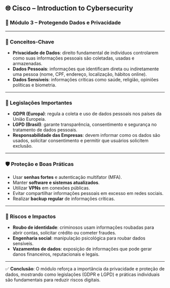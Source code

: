 ## 🌐 Cisco – Introduction to Cybersecurity  
### 📌 Módulo 3 – Protegendo Dados e Privacidade  

---

### 🔑 Conceitos-Chave
- **Privacidade de Dados**: direito fundamental de indivíduos controlarem como suas informações pessoais são coletadas, usadas e armazenadas.  
- **Dados Pessoais**: informações que identificam direta ou indiretamente uma pessoa (nome, CPF, endereço, localização, hábitos online).  
- **Dados Sensíveis**: informações críticas como saúde, religião, opiniões políticas e biometria.  

---

### 📜 Legislações Importantes
- **GDPR (Europa)**: regula a coleta e uso de dados pessoais nos países da União Europeia.  
- **LGPD (Brasil)**: garante transparência, consentimento e segurança no tratamento de dados pessoais.  
- **Responsabilidade das Empresas**: devem informar como os dados são usados, solicitar consentimento e permitir que usuários solicitem exclusão.  

---

### 🛡️ Proteção e Boas Práticas
- Usar **senhas fortes** e autenticação multifator (MFA).  
- Manter **software e sistemas atualizados**.  
- Utilizar **VPNs** em conexões públicas.  
- Evitar compartilhar informações pessoais em excesso em redes sociais.  
- Realizar **backup regular** de informações críticas.  

---

### 🚨 Riscos e Impactos
- **Roubo de identidade**: criminosos usam informações roubadas para abrir contas, solicitar crédito ou cometer fraudes.  
- **Engenharia social**: manipulação psicológica para roubar dados sensíveis.  
- **Vazamentos de dados**: exposição de informações que pode gerar danos financeiros, reputacionais e legais.  

---

✅ **Conclusão**: O módulo reforça a importância da privacidade e proteção de dados, mostrando como legislações (GDPR e LGPD) e práticas individuais são fundamentais para reduzir riscos digitais.  


